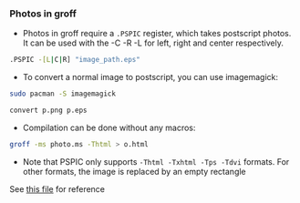 ### Photos in groff

* Photos in groff require a `.PSPIC` register, which takes postscript photos. It can be used with the -C -R -L for left, right and center respectively.

```sh
.PSPIC -[L|C|R] "image_path.eps"
```

* To convert a normal image to postscript, you can use imagemagick:

```sh
sudo pacman -S imagemagick

convert p.png p.eps
```

* Compilation can be done without any macros:

```sh
groff -ms photo.ms -Thtml > o.html
```

* Note that PSPIC only supports `-Thtml -Txhtml -Tps -Tdvi` formats. For other formats, the image is replaced by an empty rectangle

See [this file](./photo.ms) for reference
